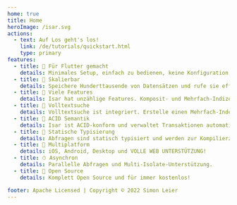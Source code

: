 ```yaml
---
home: true
title: Home
heroImage: /isar.svg
actions:
  - text: Auf Los geht's los!
    link: /de/tutorials/quickstart.html
    type: primary
features:
  - title: 💙 Für Flutter gemacht
    details: Minimales Setup, einfach zu bedienen, keine Konfiguration, kein Boilerplate. Mit ein paar Zeilen Code geht's los.
  - title: 🚀 Skalierbar
    details: Speichere Hunderttausende von Datensätzen und rufe sie effizient und asynchron ab.
  - title: 🍭 Viele Features
    details: Isar hat unzählige Features. Komposit- und Mehrfach-Indizes, Query-Modifikatoren, JSON und mehr.
  - title: 🔎 Volltextsuche
    details: Volltextsuche ist integriert. Erstelle einen Mehrfach-Index und suche nach Datensätzen.
  - title: 🧪 ACID Semantik
    details: Isar ist ACID-konform und verwaltet Transaktionen automatisch. Änderungen werden rückgängig gemacht, falls ein Fehler auftritt.
  - title: 💃 Statische Typisierung
    details: Abfragen sind statisch typisiert und werden zur Kompilierzeit überprüft. Laufzeitfehler sind ein Problem von gestern.
  - title: 📱 Multiplatform
    details: iOS, Android, Desktop und VOLLE WEB UNTERSTÜTZUNG!
  - title: ⏱ Asynchron
    details: Parallelle Abfragen und Multi-Isolate-Unterstützung.
  - title: 🦄 Open Source
    details: Komplett Open Source und für immer kostenlos!

footer: Apache Licensed | Copyright © 2022 Simon Leier
---
```

